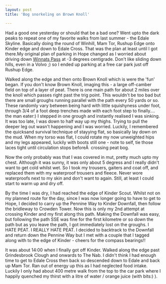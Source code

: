 ```yaml
---
layout: post
title: 'Bog snorkeling on Brown Knoll'

---
```


Had a good one yesterday or should that be a bad one? Went upto the dark peaks to repeat one of my favorite walks from last summer - the Edale Skyline. Basically doing the round of Winhill, Mam Tor, Rushup Edge onto Kinder edge and down to Edale Cross. That was the plan at least until I got there.<!--more-->My original plan of parking in Hope changed as I worried about driving down <a href="http://www.highpeak.co.uk/hp/h_winnbd.htm" title="Winnats Pass">Winnats Pass</a> at -3 degrees centigrade. Don't like sliding down hills, even in a Volvo ;) so I ended up parking at a free car park just off Rushup Edge.

Walked along the edge and then onto Brown Knoll which is were the 'fun' began. If you don't know Brown Knoll, imaging this - a large off-camber field on top of a layer of peat. There is one main path for about 2 miles over the knoll which passes right past the trig point. This wouldn't be too bad but there are small groughs running parallel with the path every 50 yards or so. These randomly vary between being hard with little squishyness under foot, through 3/4 of a foot deep trenches made with each foot step to finally.... the man eater:) I stepped in one grough and instantly realised I was sinking. It was too late, I was down to half way up my thighs. Trying to pull the deeper leg out wasn't happening and I was worried. Luckily, I remembered the quicksand survival technique of stayying flat, so basically lay down on the mud. When my torso was flat, I could rotate my now unweighted hips and my legs appeared, luckily with boots still one - note to self, tie those laces tight until circulation stops beforeÂ  crossing peat bog.

Now the only probably was that I was covered in mut, pretty much upto my chest. Although it was sunny, it was only about 5 degress and I really didn't want to get cold whilst wet. So I took my trousers, gaiters and coat off, and replaced them with my waterproof trousers and fleece. Never wore waterproofs next to my skin and don't want to again. Still, at least I could start to warm up and dry off.

By the time I was dry, I had reached the edge of Kinder Scout. Whilst not on my planned route for the day, since I was now longer going to have to get to Hope, I decided to carry up the Pennine Way to Kinder Downfall, then follow the bridleway to Crowden Tower. Now this is only my 2nd attempt at crossing Kinder and my first along this path. Making the Downfall was easy, but following the path SSE was fine for the first kilometre or so down the path but as you leave the path, I got immediately lost on the groughs. I HATE PEAT. I REALLY HATE PEAT. I decided to backtrack to the Downfall and return down the Pennine Way but I met with a couple that I tagged along with to the edge of Kinder - cheers for the compass bearings!!

It was about 14:00 when I finally got off Kinder. Walked along the edge past Grindesbrook Clough and onwards to The Nab. I didn't think I had enough time to get to Edale Cross then back so descended down to Edale and back up Mam Tor. Ran out of energy up this as I had neglected food intake. Luckily I only had about 400 metre walk from the top to the car park where I happily quenched my thirst with a litre of water / orange juice (with bits:) ).
